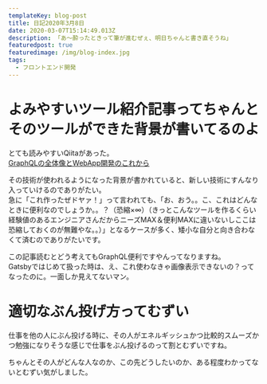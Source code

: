 ```yaml
---
templateKey: blog-post
title: 日記2020年3月8日
date: 2020-03-07T15:14:49.013Z
description: 「あ〜酔ったときって筆が進むぜぇ、明日ちゃんと書き直そうね」
featuredpost: true
featuredimage: /img/blog-index.jpg
tags:
  - フロントエンド開発
---
```

# よみやすいツール紹介記事ってちゃんとそのツールができた背景が書いてるのよ
とても読みやすいQiitaがあった。  
[GraphQLの全体像とWebApp開発のこれから](https://qiita.com/saboyutaka/items/171f7382cdf75b67d076?utm_source=Qiita%E3%83%8B%E3%83%A5%E3%83%BC%E3%82%B9&utm_campaign=613922cecf-Qiita_newsletter_402_03_04_2020&utm_medium=email&utm_term=0_e44feaa081-613922cecf-33260865)

その技術が使われるようになった背景が書かれていると、新しい技術にすんなり入っていけるのでありがたい。  
急に「これ作ったぜドヤァ！」って言われても、「お、おう。。こ、これはどんなときに便利なのでしょうか。。？（恐縮×∞）（きっとこんなツールを作るくらい経験値のあるエンジニアさんだからニーズMAX＆便利MAXに違いないしここは恐縮しておくのが無難やな。。）」となるケースが多く、矮小な自分と向き合わなくて済むのでありがたいです。  

この記事読むとどう考えてもGraphQL便利ですやんってなりますね。  
Gatsbyではじめて扱った時は、え、これ使わなきゃ画像表示できないの？ってなったのに。一面しか見えてないマン。

# 適切なぶん投げ方ってむずい
仕事を他の人にぶん投げる時に、その人がエネルギッシュかつ比較的スムーズかつ勉強になりそうな感じで仕事をぶん投げるのって割とむずいですね。

ちゃんとその人がどんな人なのか、この先どうしたいのか、ある程度わかってないとむずい気がしました。
